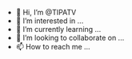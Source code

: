 - 👋 Hi, I’m @TIPATV
- 👀 I’m interested in ...
- 🌱 I’m currently learning ...
- 💞️ I’m looking to collaborate on ...
- 📫 How to reach me ...

<!---
TIPATV/TIPATV is a ✨ special ✨ repository because its `README.md` (this file) appears on your GitHub profile.
You can click the Preview link to take a look at your changes.
--->
